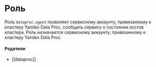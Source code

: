 # Роль

Роль `dataproc.agent` позволяет сервисному аккаунту, привязанному к кластеру Yandex Data Proc, сообщать сервису о состоянии хостов кластера. Роль назначается сервисному аккаунту, привязанному к кластеру Yandex Data Proc.


#### Родители

- [[dataproc]]
